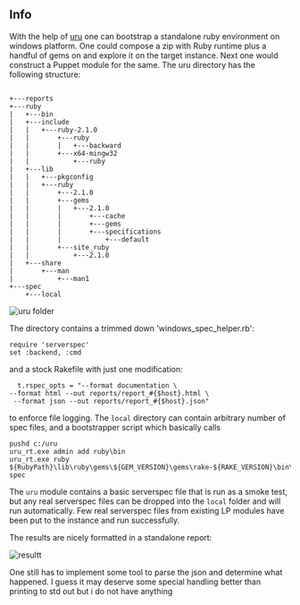 Info
----

With the help of [uru](https://bitbucket.org/jonforums/uru/wiki/Usage) one can bootstrap  a standalone ruby environment on windows platform. One could compose a zip with Ruby runtime plus a handful of gems on and explore it on the target instance. Next one would construct a Puppet module for the same.
The uru directory has the following structure:
```

+---reports
+---ruby
|   +---bin
|   +---include
|   |   +---ruby-2.1.0
|   |       +---ruby
|   |       |   +---backward
|   |       +---x64-mingw32
|   |           +---ruby
|   +---lib
|   |   +---pkgconfig
|   |   +---ruby
|   |       +---2.1.0
|   |       +---gems
|   |       |   +---2.1.0
|   |       |       +---cache
|   |       |       +---gems
|   |       |       +---specifications
|   |       |           +---default
|   |       +---site_ruby
|   |           +---2.1.0
|   +---share
|       +---man
|           +---man1
+---spec
    +---local
```
![uru folder](https://raw.githubusercontent.com/sergueik/puppetmaster_vagrant/master/uru/uru.png)

The directory contains a trimmed down 'windows_spec_helper.rb':
```
require 'serverspec'
set :backend, :cmd
```

and a stock Rakefile with just one modification:
```
  t.rspec_opts = "--format documentation \
--format html --out reports/report_#{$host}.html \
 --format json --out reports/report_#{$host}.json"
```
to enforce file logging. The `local` directory can contain arbitrary number of spec files, and a bootstrapper script which basically calls
```
pushd c:/uru
uru_rt.exe admin add ruby\bin
uru_rt.exe ruby ${RubyPath}\lib\ruby\gems\${GEM_VERSION}\gems\rake-${RAKE_VERSION}\bin\rake spec
```

The `uru` module contains a basic serverspec  file that is run as a smoke test, but any real serverspec files can be dropped into the `local` folder and will run automatically.  Few real serverspec files from existing LP modules have been put to the instance and run successfully.


The results are nicely formatted in a standalone report:

![resultt](https://raw.githubusercontent.com/sergueik/puppetmaster_vagrant/master/uru/result.png)


One still has to implement some tool to parse the json and determine what happened. 
I guess it may deserve some special handling better than printing to std out but i do not have anything



